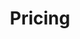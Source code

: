 ---
title: Pricing
layout: pricing
draft: false
plans:
- title: Basic Plan
  subtitle: Best For Small Individuals
  price: 49
  type: month
  features:
    - Express Service
    - Customs Clearance
    - Time-Critical Services
  button:
    label: Get A Quote
    link: "/contact"

- title: Professional Plan
  subtitle: Best For Professionals
  price: 69
  type: month
  recommended: true
  features:
    - Express Service
    - Customs Clearance
    - Time-Critical Services
    - Cloud Service
    - Best Dashboard
  button:
    label: Get A Quote
    link: "/contact"

- title: Business Plan
  subtitle: Best For Large Individuals
  price: 99
  type: month
  features:
    - Express Service
    - Customs Clearance
    - Time-Critical Services
  button:
    label: Get A Quote
    link: "/contact"

call_to_action:
  title: Need a larger plan?
  content: Lorem ipsum dolor sit amet, consectetur adipiscing elit. Consequat tristique eget amet, tempus eu at consecttur.
  image: '/images/cta.svg'
  button:
    enable: true
    label: "Contact Us"
    link: "/contact"
    
---